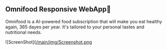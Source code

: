 ## Omnifood Responsive WebApp🍴
Omnifood is a AI-powered food subscription that will make you eat healthy again, 365 dayes per year. It's tailored to your personal tastes and nutritional needs.

![ScreenShot]([/main/img/Screenshot.png](https://github.com/Bahareh-Bahrami/Omnifood/blob/main/img/Screenshot.png)
